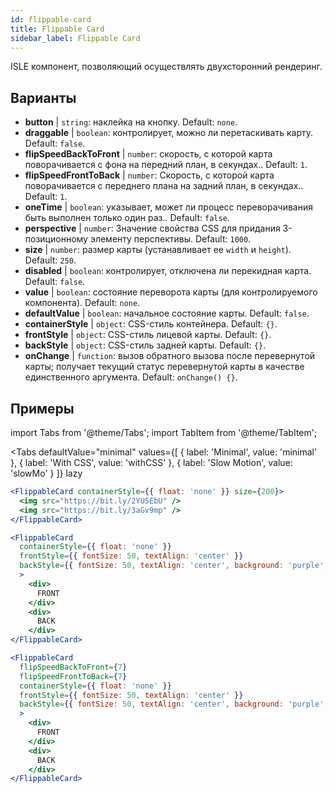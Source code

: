 ```yaml
---
id: flippable-card 
title: Flippable Card
sidebar_label: Flippable Card
---
```


ISLE компонент, позволяющий осуществлять двухсторонний рендеринг.

## Варианты

* __button__ | `string`: наклейка на кнопку. Default: `none`.
* __draggable__ | `boolean`: контролирует, можно ли перетаскивать карту. Default: `false`.
* __flipSpeedBackToFront__ | `number`: скорость, с которой карта поворачивается с фона на передний план, в секундах.. Default: `1`.
* __flipSpeedFrontToBack__ | `number`: Скорость, с которой карта поворачивается с переднего плана на задний план, в секундах.. Default: `1`.
* __oneTime__ | `boolean`: указывает, может ли процесс переворачивания быть выполнен только один раз.. Default: `false`.
* __perspective__ | `number`: Значение свойства CSS для придания 3-позиционному элементу перспективы. Default: `1000`.
* __size__ | `number`: размер карты (устанавливает ее `width` и `height`). Default: `250`.
* __disabled__ | `boolean`: контролирует, отключена ли перекидная карта. Default: `false`.
* __value__ | `boolean`: состояние переворота карты (для контролируемого компонента). Default: `none`.
* __defaultValue__ | `boolean`: начальное состояние карты. Default: `false`.
* __containerStyle__ | `object`: CSS-стиль контейнера. Default: `{}`.
* __frontStyle__ | `object`: CSS-стиль лицевой карты. Default: `{}`.
* __backStyle__ | `object`: CSS-стиль задней карты. Default: `{}`.
* __onChange__ | `function`: вызов обратного вызова после перевернутой карты; получает текущий статус перевернутой карты в качестве единственного аргумента. Default: `onChange() {}`.


## Примеры

import Tabs from '@theme/Tabs';
import TabItem from '@theme/TabItem';

<Tabs
    defaultValue="minimal"
    values={[
        { label: 'Minimal', value: 'minimal' },
        { label: 'With CSS', value: 'withCSS' },
        { label: 'Slow Motion', value: 'slowMo' }
    ]}
    lazy
>

<TabItem value="minimal">

```jsx live
<FlippableCard containerStyle={{ float: 'none' }} size={200}>
  <img src="https://bit.ly/2YU5EbU" />
  <img src="https://bit.ly/3aGv9mp" />
</FlippableCard>
```

</TabItem>

<TabItem value="withCSS">

```jsx live
<FlippableCard 
  containerStyle={{ float: 'none' }} 
  frontStyle={{ fontSize: 50, textAlign: 'center' }} 
  backStyle={{ fontSize: 50, textAlign: 'center', background: 'purple', color: 'white' }} 
  >
    <div>
      FRONT
    </div>
    <div>
      BACK
    </div>
</FlippableCard>
```

</TabItem>

<TabItem value="slowMo">

```jsx live
<FlippableCard 
  flipSpeedBackToFront={7} 
  flipSpeedFrontToBack={7}   
  containerStyle={{ float: 'none' }} 
  frontStyle={{ fontSize: 50, textAlign: 'center' }} 
  backStyle={{ fontSize: 50, textAlign: 'center', background: 'purple', color: 'white' }} 
  >
    <div>
      FRONT
    </div>
    <div>
      BACK
    </div>
</FlippableCard>
```

</TabItem>

</Tabs>

